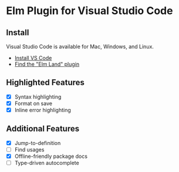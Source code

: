 # Elm Plugin for Visual Studio Code

## Install

Visual Studio Code is available for Mac, Windows, and Linux.

- [Install VS Code](https://code.visualstudio.com/)
- [Find the "Elm Land" plugin](https://code.visualstudio.com/docs/editor/extension-marketplace#_install-an-extension)

## Highlighted Features

- [x] Syntax highlighting
- [x] Format on save
- [x] Inline error highlighting

## Additional Features

- [x] Jump-to-definition
- [ ] Find usages
- [x] Offline-friendly package docs
- [ ] Type-driven autocomplete
